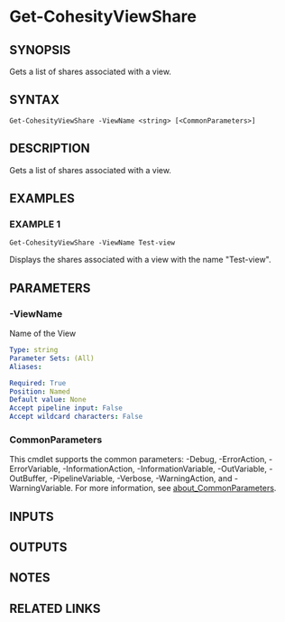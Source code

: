 
# Get-CohesityViewShare

## SYNOPSIS
Gets a list of shares associated with a view.

## SYNTAX

```
Get-CohesityViewShare -ViewName <string> [<CommonParameters>]
```

## DESCRIPTION
Gets a list of shares associated with a view.

## EXAMPLES

### EXAMPLE 1
```
Get-CohesityViewShare -ViewName Test-view
```

Displays the shares associated with a view with the name "Test-view".

## PARAMETERS

### -ViewName
Name of the View

```yaml
Type: string
Parameter Sets: (All)
Aliases:

Required: True
Position: Named
Default value: None
Accept pipeline input: False
Accept wildcard characters: False
```

### CommonParameters
This cmdlet supports the common parameters: -Debug, -ErrorAction, -ErrorVariable, -InformationAction, -InformationVariable, -OutVariable, -OutBuffer, -PipelineVariable, -Verbose, -WarningAction, and -WarningVariable. For more information, see [about_CommonParameters](http://go.microsoft.com/fwlink/?LinkID=113216).

## INPUTS

## OUTPUTS

## NOTES

## RELATED LINKS

